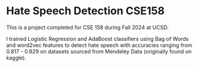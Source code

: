 # Hate Speech Detection CSE158
This is a project completed for CSE 158 during Fall 2024 at UCSD.

I trained Logistic Regression and AdaBoost classifiers using Bag of Words and
word2vec features to detect hate speech with accuracies ranging from 0.817 - 0.829 on datasets sourced from Mendeley Data (originally found on kaggle).
